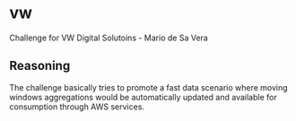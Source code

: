 # vw

Challenge for VW Digital Solutoins - Mario de Sa Vera

## Reasoning

The challenge basically tries to promote a fast data scenario where moving windows aggregations would be automatically updated and available for consumption through AWS services.

